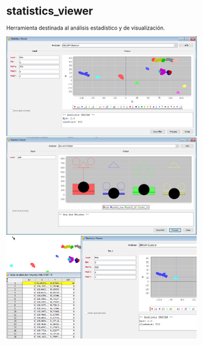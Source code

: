 # statistics_viewer

Herramienta destinada al análisis estadístico y de visualización.

![Algoritmo DBSCAN](images/dbscan.png)
![Grafica Scatter Plot](images/scater.png)
![Seleccion unida](images/selection.png)
